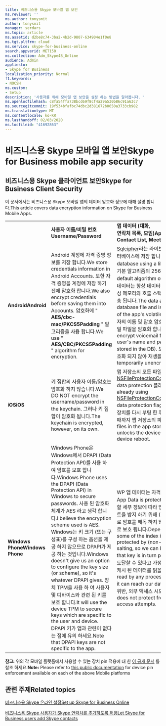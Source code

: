 ```yaml
---
title: 비즈니스용 Skype 모바일 앱 보안
ms.reviewer: ''
ms.author: tonysmit
author: tonysmit
manager: serdars
ms.topic: article
ms.assetid: d2be8c74-3ba2-4b2d-9807-634904e1f0e8
ms.tgt.pltfrm: cloud
ms.service: skype-for-business-online
search.appverid: MET150
ms.collection: Adm_Skype4B_Online
audience: Admin
appliesto:
- Skype for Business
localization_priority: Normal
f1.keywords:
- NOCSH
ms.custom:
- Setup
description: '사용자를 위해 모바일 앱 보안을 설정 하는 방법을 알아봅니다. '
ms.openlocfilehash: c8fa54ffa738bcd69f8cf4a29a530b86c91a63c7
ms.sourcegitcommit: 19f534bfafbc74dbc2d381672b0650a3733cb982
ms.translationtype: MT
ms.contentlocale: ko-KR
ms.lasthandoff: 02/03/2020
ms.locfileid: "41692863"
---
```

# <a name="skype-for-business-mobile-app-security"></a><span data-ttu-id="91971-103">비즈니스용 Skype 모바일 앱 보안</span><span class="sxs-lookup"><span data-stu-id="91971-103">Skype for Business mobile app security</span></span>

## <a name="skype-for-business-client-security"></a><span data-ttu-id="91971-104">비즈니스용 Skype 클라이언트 보안</span><span class="sxs-lookup"><span data-stu-id="91971-104">Skype for Business Client Security</span></span>

<span data-ttu-id="91971-105">이 문서에서는 비즈니스용 Skype 모바일 앱의 데이터 암호화 정보에 대해 설명 합니다.</span><span class="sxs-lookup"><span data-stu-id="91971-105">This article covers data encryption information on Skype for Business Mobile Apps.</span></span>
  
|||||
|:-----|:-----|:-----|:-----|
||<span data-ttu-id="91971-106">**사용자 이름/비밀 번호**</span><span class="sxs-lookup"><span data-stu-id="91971-106">**Username/Password**</span></span> <br/> |<span data-ttu-id="91971-107">**앱 데이터 (대화,<br/> 연락처 목록, 모임)**</span><span class="sxs-lookup"><span data-stu-id="91971-107">**App Data (Conversations,<br/> Contact List, Meetings)**</span></span> <br/> |<span data-ttu-id="91971-108">**진단 로그**</span><span class="sxs-lookup"><span data-stu-id="91971-108">**Diagnostic logs**</span></span> <br/> |
|<span data-ttu-id="91971-109">**Android**</span><span class="sxs-lookup"><span data-stu-id="91971-109">**Android**</span></span> <br/> |<span data-ttu-id="91971-110">Android 계정에 자격 증명 정보를 저장 합니다.</span><span class="sxs-lookup"><span data-stu-id="91971-110">We store credentials information in Android Accounts.</span></span> <span data-ttu-id="91971-111">또한 자격 증명을 계정에 저장 하기 전에 암호화 합니다.</span><span class="sxs-lookup"><span data-stu-id="91971-111">We also encrypt credentials before saving them into Accounts.</span></span> <span data-ttu-id="91971-112">암호화에 " **AES/cbc-mac/PKCS5Padding** " 알고리즘을 사용 합니다.</span><span class="sxs-lookup"><span data-stu-id="91971-112">We use " **AES/CBC/PKCS5Padding** " algorithm for encryption.</span></span> <br/> |<span data-ttu-id="91971-113">[Sqlcipher](https://www.zetetic.net/sqlcipher/design/)라는 라이브러리를 사용 하 여 암호화 된 SQL 데이터베이스에 저장 합니다.</span><span class="sxs-lookup"><span data-stu-id="91971-113">We store in an encrypted SQL database using a library called [sqlcipher](https://www.zetetic.net/sqlcipher/design/).</span></span> <span data-ttu-id="91971-114">CBC 모드에서 기본 알고리즘의 256 비트 AES를 사용 합니다.</span><span class="sxs-lookup"><span data-stu-id="91971-114">We use their default algorithm of 256-bit AES in CBC mode.</span></span> <span data-ttu-id="91971-115">Rest의 데이터는 항상 데이터베이스 파일에서 암호화 되며 앱의 휘발성 메모리와 호출 스택 내부에서는 암호화 되지 않은 상태로 전송 됩니다.</span><span class="sxs-lookup"><span data-stu-id="91971-115">The data at rest is always encrypted in the database file and is only unencrypted in transit inside of the app's volatile memory and call stacks.</span></span> <span data-ttu-id="91971-116">또한 사용자의 이름 및 암호 암호화와 같은 방법을 사용 하 여 보이스 메일 파일을 암호화 합니다 (DB에 저장 되지 않음).</span><span class="sxs-lookup"><span data-stu-id="91971-116">We also encrypt voicemail files using the same method as the user's name and password encryption (they are not stored in the DB).</span></span> <span data-ttu-id="91971-117">보이스 메일는 디스크에서 일시적으로 암호화 되지 않아 재생을 허용 합니다.</span><span class="sxs-lookup"><span data-stu-id="91971-117">Voicemails are temporarily unencrypted on disk to allow playback.</span></span>  <br/> |<span data-ttu-id="91971-118">이 정보는 암호화 되어 있지 않습니다.</span><span class="sxs-lookup"><span data-stu-id="91971-118">This information is not encrypted.</span></span>  <br/> |
|<span data-ttu-id="91971-119">**iOS**</span><span class="sxs-lookup"><span data-stu-id="91971-119">**iOS**</span></span> <br/> |<span data-ttu-id="91971-120">키 집합의 사용자 이름/암호는 암호화 하지 않습니다.</span><span class="sxs-lookup"><span data-stu-id="91971-120">We DO NOT encrypt the username/password in the keychain.</span></span> <span data-ttu-id="91971-121">그러나 키 집합이 암호화 됩니다.</span><span class="sxs-lookup"><span data-stu-id="91971-121">The keychain is encrypted, however, on its own.</span></span>  <br/> |<span data-ttu-id="91971-122">앱 저장소의 모든 파일에 대해 [NSFileProtectionCompleteUntilFirstUserAuthentication](https://developer.apple.com/reference/foundation/fileprotectiontype/1616633-completeuntilfirstuserauthentica) data protection 플래그를 이미 사용 중입니다.</span><span class="sxs-lookup"><span data-stu-id="91971-122">We are already using [NSFileProtectionCompleteUntilFirstUserAuthentication](https://developer.apple.com/reference/foundation/fileprotectiontype/1616633-completeuntilfirstuserauthentica) data protection flag on all files in the app storage.</span></span> <span data-ttu-id="91971-123">즉, 장치를 다시 부팅 한 후 사용자가 처음으로 장치를 잠금 해제할 때까지 앱 저장소의 파일이 암호화 됩니다.</span><span class="sxs-lookup"><span data-stu-id="91971-123">This means that files in the app storage would be encrypted until user unlocks the device for the very first time after the device reboot.</span></span> <br/> |<span data-ttu-id="91971-124">이 정보는 암호화 되어 있지 않습니다.</span><span class="sxs-lookup"><span data-stu-id="91971-124">This information is not encrypted.</span></span>  <br/> |
|<span data-ttu-id="91971-125">**Windows Phone**</span><span class="sxs-lookup"><span data-stu-id="91971-125">**Windows Phone**</span></span> <br/> |<span data-ttu-id="91971-126">Windows Phone은 Windows에서 DPAPI (Data Protection API)를 사용 하 여 암호를 보호 합니다.</span><span class="sxs-lookup"><span data-stu-id="91971-126">Windows Phone uses the DPAPI (Data Protection API) in Windows to secure passwords.</span></span> <span data-ttu-id="91971-127">사용 된 암호화 체계가 AES 라고 생각 합니다.</span><span class="sxs-lookup"><span data-stu-id="91971-127">I believe the encryption scheme used is AES.</span></span> <span data-ttu-id="91971-128">Windows는 키 크기 (또는 구성표)를 구성 하는 옵션을 제공 하지 않으므로 DPAPI가 제공 하는 것입니다.</span><span class="sxs-lookup"><span data-stu-id="91971-128">Windows doesn't give us an option to configure the key size (or scheme), so it's whatever DPAPI gives.</span></span> <span data-ttu-id="91971-129">장치 TPM을 사용 하 여 사용자 및 디바이스와 관련 된 키를 보호 합니다.</span><span class="sxs-lookup"><span data-stu-id="91971-129">It will use the device TPM to secure keys which are specific to the user and device.</span></span> <span data-ttu-id="91971-130">DPAPI 키가 앱과 관련이 없다는 점에 유의 하세요.</span><span class="sxs-lookup"><span data-stu-id="91971-130">Note that DPAPI keys are not specific to the app.</span></span>  <br/> |<span data-ttu-id="91971-131">WP 앱 데이터는 자격 증명 등의 [Dpap](https://msdn.microsoft.com/en-us/library/windows/apps/hh487164%28v=vs.105%29.aspx)I로 보호 됩니다.</span><span class="sxs-lookup"><span data-stu-id="91971-131">WP App Data is protected with [DPAP](https://msdn.microsoft.com/en-us/library/windows/apps/hh487164%28v=vs.105%29.aspx)I, like the creds.</span></span> <span data-ttu-id="91971-132">사용할 세부 정보에 따라 앱 데이터에 대 한 일부 인덱스 정보는 솔트을 방지 하기 위해 (DPAPI가 아닌) AES 암호화로 보호 되므로 암호를 해독 하지 않고 조회할 수 있으며 해당 키가 DPAPI로 보호 됩니다.</span><span class="sxs-lookup"><span data-stu-id="91971-132">Depending on how much detail we want, some of the index information for the App Data is protected by (non-DPAPI) AES encryption to avoid salting, so we can look up without decrypting, and that key is in turn protected with DPAPI.</span></span> <span data-ttu-id="91971-133">데이터 폴더에 도달할 수 있다고 가정 하 여 동일한 전화의 모든 프로세스가 캐시 된 데이터를 읽을 수 있습니다.</span><span class="sxs-lookup"><span data-stu-id="91971-133">Cached data can be read by any process from the same phone, assuming it can reach our data folder.</span></span> <span data-ttu-id="91971-134">Windows 암호화는 샌드박스 위반, 외부 액세스 시도만 보호 합니다.</span><span class="sxs-lookup"><span data-stu-id="91971-134">Windows encryption does not protect from sandbox breach, only external access attempts.</span></span>  <br/> |<span data-ttu-id="91971-135">이 정보는 암호화 되어 있지 않습니다.</span><span class="sxs-lookup"><span data-stu-id="91971-135">This information is not encrypted.</span></span>  <br/> |
   
<span data-ttu-id="91971-136">**참고:** 위의 각 모바일 플랫폼에서 사용할 수 있는 장치 pin 적용에 대 한 [이 공개 문서](https://docs.microsoft.com/InTune/deploy-use/introduction-to-device-compliance-policies-in-microsoft-intune) 를 참조 하세요.</span><span class="sxs-lookup"><span data-stu-id="91971-136">**Note:** Please refer to [this public documentation](https://docs.microsoft.com/InTune/deploy-use/introduction-to-device-compliance-policies-in-microsoft-intune) for device pin enforcement available on each of the above Mobile platforms</span></span>
  
## <a name="related-topics"></a><span data-ttu-id="91971-137">관련 주제</span><span class="sxs-lookup"><span data-stu-id="91971-137">Related topics</span></span>
[<span data-ttu-id="91971-138">비즈니스용 Skype 온라인 설정</span><span class="sxs-lookup"><span data-stu-id="91971-138">Set up Skype for Business Online</span></span>](set-up-skype-for-business-online.md)

[<span data-ttu-id="91971-139">비즈니스용 Skype 사용자가 Skype 연락처를 추가하도록 허용</span><span class="sxs-lookup"><span data-stu-id="91971-139">Let Skype for Business users add Skype contacts</span></span>](let-skype-for-business-users-add-skype-contacts.md)

  
 
